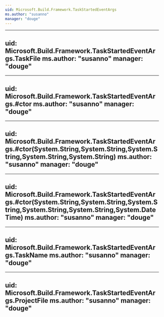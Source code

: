```yaml
---
uid: Microsoft.Build.Framework.TaskStartedEventArgs
ms.author: "susanno"
manager: "douge"
---
```


---
uid: Microsoft.Build.Framework.TaskStartedEventArgs.TaskFile
ms.author: "susanno"
manager: "douge"
---

---
uid: Microsoft.Build.Framework.TaskStartedEventArgs.#ctor
ms.author: "susanno"
manager: "douge"
---

---
uid: Microsoft.Build.Framework.TaskStartedEventArgs.#ctor(System.String,System.String,System.String,System.String,System.String)
ms.author: "susanno"
manager: "douge"
---

---
uid: Microsoft.Build.Framework.TaskStartedEventArgs.#ctor(System.String,System.String,System.String,System.String,System.String,System.DateTime)
ms.author: "susanno"
manager: "douge"
---

---
uid: Microsoft.Build.Framework.TaskStartedEventArgs.TaskName
ms.author: "susanno"
manager: "douge"
---

---
uid: Microsoft.Build.Framework.TaskStartedEventArgs.ProjectFile
ms.author: "susanno"
manager: "douge"
---
